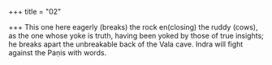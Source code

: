 +++
title = "02"

+++
This one here eagerly (breaks) the rock en(closing) the ruddy (cows),  as the one whose yoke is truth, having been yoked by those of true
insights;
he breaks apart the unbreakable back of the Vala cave. Indra will fight  against the Paṇis with words.
